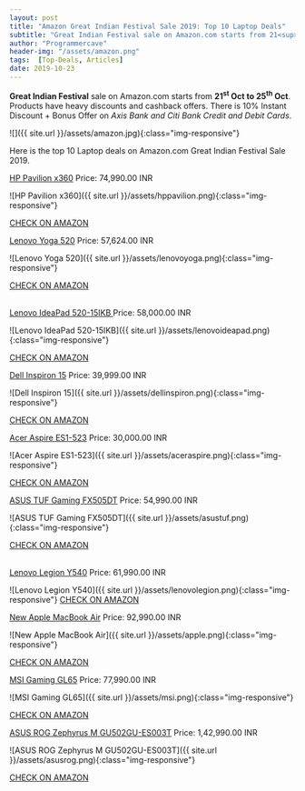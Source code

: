 ```yaml
---
layout: post
title: "Amazon Great Indian Festival Sale 2019: Top 10 Laptop Deals"
subtitle: "Great Indian Festival sale on Amazon.com starts from 21<sup>st</sup> Oct to 25<sup>th</sup> Oct. Products have heavy discounts and cashback offers. There is 10% Instant Discount + Bonus Offer on Axis Bank and Citi Bank Credit and Debit Cards."
author: "Programmercave"
header-img: "/assets/amazon.png"
tags:  [Top-Deals, Articles]
date: 2019-10-23
---
```


**Great Indian Festival** sale on Amazon.com starts from **21<sup>st</sup> Oct to 25<sup>th</sup> Oct**. Products have heavy discounts and cashback offers. There is 10% Instant Discount + Bonus Offer on *Axis Bank and Citi Bank Credit and Debit Cards*.

![]({{ site.url }}/assets/amazon.jpg){:class="img-responsive"}

Here is the top 10 Laptop deals on Amazon.com Great Indian Festival Sale 2019.

[HP Pavilion x360](https://amzn.to/2pIChei) Price: 74,990.00 INR<br/>

![HP Pavilion x360]({{ site.url }}/assets/hppavilion.png){:class="img-responsive"} 
   
[CHECK ON AMAZON](https://amzn.to/2pIChei)

[Lenovo Yoga 520](https://amzn.to/2p6XGOm) Price: 57,624.00 INR<br/>

![Lenovo Yoga 520]({{ site.url }}/assets/lenovoyoga.png){:class="img-responsive"} 

[CHECK ON AMAZON](https://amzn.to/2p6XGOm)
 <br/><input type="hidden" name="IL_IN_ARTICLE"> <br/>

[Lenovo IdeaPad 520-15IKB ](https://amzn.to/33ZyXdp) Price: 58,000.00 INR<br/>

![Lenovo IdeaPad 520-15IKB]({{ site.url }}/assets/lenovoideapad.png){:class="img-responsive"} 

[CHECK ON AMAZON](https://amzn.to/33ZyXdp)

[Dell Inspiron 15](https://amzn.to/2MEv8Vc) Price: 39,999.00 INR<br/>

![Dell Inspiron 15]({{ site.url }}/assets/dellinspiron.png){:class="img-responsive"} 

[CHECK ON AMAZON](https://amzn.to/2MEv8Vc)

[Acer Aspire ES1-523](https://amzn.to/2p5dUr6) Price: 30,000.00 INR<br/>

![Acer Aspire ES1-523]({{ site.url }}/assets/aceraspire.png){:class="img-responsive"} 

[CHECK ON AMAZON](https://amzn.to/2p5dUr6)

[ASUS TUF Gaming FX505DT](https://amzn.to/2MF4Baj) Price: 54,990.00 INR<br/>

![ASUS TUF Gaming FX505DT]({{ site.url }}/assets/asustuf.png){:class="img-responsive"} 

[CHECK ON AMAZON](https://amzn.to/2MF4Baj)
 <br/><input type="hidden" name="IL_IN_ARTICLE"> <br/>

[Lenovo Legion Y540](https://amzn.to/2MIIWhP) Price: 61,990.00 INR<br/>

![Lenovo Legion Y540]({{ site.url }}/assets/lenovolegion.png){:class="img-responsive"} 
[CHECK ON AMAZON](https://amzn.to/2MIIWhP)

[New Apple MacBook Air](https://amzn.to/2N8YSbN) Price: 92,990.00 INR<br/>

![New Apple MacBook Air]({{ site.url }}/assets/apple.png){:class="img-responsive"} 

[CHECK ON AMAZON](https://amzn.to/2N8YSbN)

[MSI Gaming GL65](https://amzn.to/2N5m6zB) Price: 77,990.00 INR<br/>

![MSI Gaming GL65]({{ site.url }}/assets/msi.png){:class="img-responsive"} 
   
[CHECK ON AMAZON](https://amzn.to/2N5m6zB)

[ASUS ROG Zephyrus M GU502GU-ES003T](https://amzn.to/2oXdP99) Price: 1,42,990.00 INR<br/>

![ASUS ROG Zephyrus M GU502GU-ES003T]({{ site.url }}/assets/asusrog.png){:class="img-responsive"} 
   
[CHECK ON AMAZON](https://amzn.to/2oXdP99)


